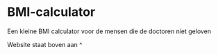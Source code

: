 # BMI-calculator

Een kleine BMI calculator voor de mensen die de doctoren niet geloven

Website staat boven aan ^
